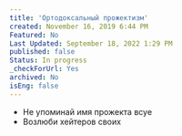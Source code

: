 ```yaml
---
title: 'Ортодоксальный прожектизм'
created: November 16, 2019 6:44 PM
Featured: No
Last Updated: September 18, 2022 1:29 PM
published: false
Status: In progress
_checkForUrl: Yes
archived: No
isEng: false
---
```


- Не упоминай имя прожекта всуе
- Возлюби хейтеров своих